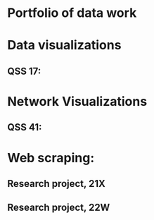 # Portfolio of data work 

# Data visualizations 

## QSS 17: 


# Network Visualizations

## QSS 41: 


# Web scraping: 

## Research project, 21X 

## Research project, 22W 
